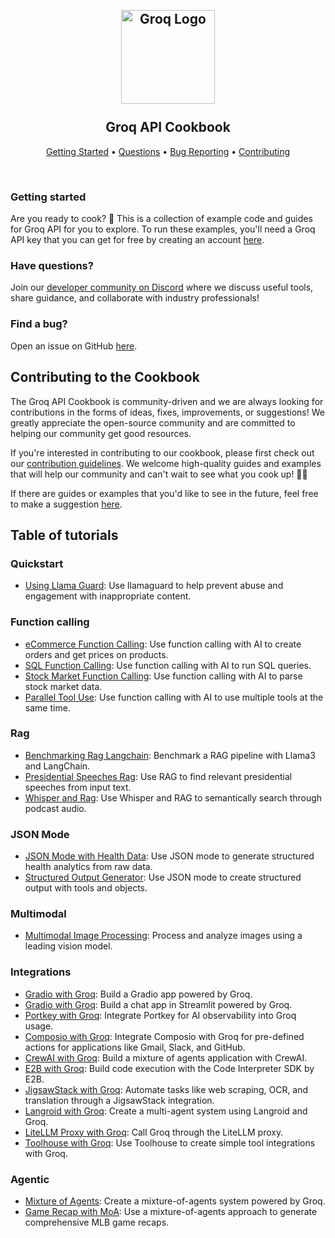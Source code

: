 <h2 align="center">
 <br>
 <img src="images/groq-logo.png" alt="Groq Logo" width="150">
 <br>
 <br>
Groq API Cookbook
  <br>
</h2>

<p align="center">
  <a href="#getting-started">Getting Started</a> •
 <a href="#have-questions">Questions</a> •
 <a href="#find-a-bug">Bug Reporting</a> •
 <a href="#contributing-to-the-cookbook">Contributing</a>
</p>
<br>

### Getting started
Are you ready to cook? 🚀 This is a collection of example code and guides for Groq API for you to explore. To run these examples, you'll need a Groq API key that you can get for free by creating an account [here](https://console.groq.com/). 

### Have questions?
Join our [developer community on Discord](https://discord.com/invite/groq) where we discuss useful tools, share guidance, and collaborate with industry professionals!

### Find a bug?
Open an issue on GitHub [here](https://github.com/groq/groq-api-cookbook/issues). 

## Contributing to the Cookbook
The Groq API Cookbook is community-driven and we are always looking for contributions in the forms of ideas, fixes, improvements, or suggestions! We greatly appreciate the open-source community and are committed to helping our community get good resources.

If you're interested in contributing to our cookbook, please first check out our [contribution guidelines](https://github.com/groq/groq-api-cookbook/blob/main/CONTRIBUTING.md). We welcome high-quality guides and examples that will help our community and can't wait to see what you cook up! 🧑‍🍳

If there are guides or examples that you'd like to see in the future, feel free to make a suggestion [here](https://github.com/groq/groq-api-cookbook/issues).

## Table of tutorials

### Quickstart
- [Using Llama Guard](/tutorials/llama-guard-safe-chatbot): Use llamaguard to help prevent abuse and engagement with inappropriate content.

### Function calling
- [eCommerce Function Calling](/tutorials/function-calling-101-ecommerce): Use function calling with AI to create orders and get prices on products.
- [SQL Function Calling](/tutorials/function-calling-sql): Use function calling with AI to run SQL queries.
- [Stock Market Function Calling](/tutorials/llama3-stock-market-function-calling): Use function calling with AI to parse stock market data.
- [Parallel Tool Use](/tutorials/parallel-tool-use): Use function calling with AI to use multiple tools at the same time.

### Rag
- [Benchmarking Rag Langchain](tutorials/benchmarking-rag-langchain): Benchmark a RAG pipeline with Llama3 and LangChain.
- [Presidential Speeches Rag](/tutorials/presidential-speeches-rag): Use RAG to find relevant presidential speeches from input text.
- [Whisper and Rag](/tutorials/whisper-podcast-rag): Use Whisper and RAG to semantically search through podcast audio.

### JSON Mode
- [JSON Mode with Health Data](/tutorials/json-mode-social-determinants-of-health): Use JSON mode to generate structured health analytics from raw data.
- [Structured Output Generator](/tutorials/structured-output-instructor): Use JSON mode to create structured output with tools and objects.

### Multimodal
- [Multimodal Image Processing](/tutorials/multimodal-image-processing): Process and analyze images using a leading vision model.

### Integrations
- [Gradio with Groq](/tutorials/groq-gradio): Build a Gradio app powered by Groq.
- [Gradio with Groq](/tutorials/groq_streamlit_demo): Build a chat app in Streamlit powered by Groq. 
- [Portkey with Groq](/tutorials/Portkey-with-Groq): Integrate Portkey for AI observability into Groq usage.
- [Composio with Groq](/tutorials/composio-newsletter-summarizer-agent): Integrate Composio with Groq for pre-defined actions for applications like Gmail, Slack, and GitHub.
- [CrewAI with Groq](/tutorials/crewai-mixture-of-agents): Build a mixture of agents application with CrewAI.
- [E2B with Groq](/tutorials/e2b-code-interpreting): Build code execution with the Code Interpreter SDK by E2B.
- [JigsawStack with Groq](/tutorials/jigsawstack-prompt-engine): Automate tasks like web scraping, OCR, and translation through a JigsawStack integration.
- [Langroid with Groq](/tutorials/langroid-llm-agents): Create a multi-agent system using Langroid and Groq.
- [LiteLLM Proxy with Groq](/tutorials/litellm-proxy-groq): Call Groq through the LiteLLM proxy.
- [Toolhouse with Groq](/tutorials/toolhouse-for-tool-use-with-groq-api): Use Toolhouse to create simple tool integrations with Groq.

### Agentic
- [Mixture of Agents](/tutorials/mixture-of-agents): Create a mixture-of-agents system powered by Groq.
- [Game Recap with MoA](/tutorials/phidata-mixture-of-agents): Use a mixture-of-agents approach to generate comprehensive MLB game recaps.

